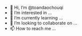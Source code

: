 - 👋 Hi, I’m @toandaochouqi
- 👀 I’m interested in ...
- 🌱 I’m currently learning ...
- 💞️ I’m looking to collaborate on ...
- 📫 How to reach me ...

<!---
toandaochouqi/toandaochouqi is a ✨ special ✨ repository because its `README.md` (this file) appears on your GitHub profile.
You can click the Preview link to take a look at your changes.
--->
